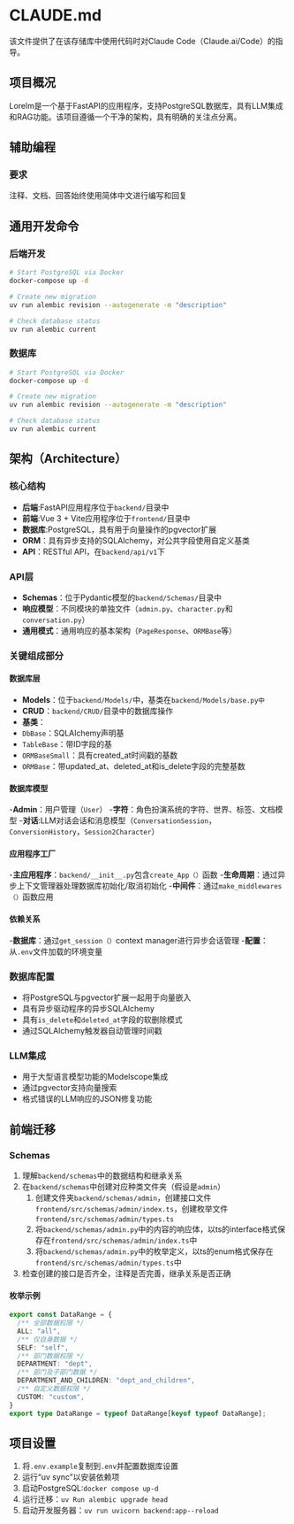 # CLAUDE.md
该文件提供了在该存储库中使用代码时对Claude Code（Claude.ai/Code）的指导。

## 项目概况
Lorelm是一个基于FastAPI的应用程序，支持PostgreSQL数据库，具有LLM集成和RAG功能。该项目遵循一个干净的架构，具有明确的关注点分离。

## 辅助编程
### 要求
注释、文档、回答始终使用简体中文进行编写和回复

## 通用开发命令
### 后端开发
```bash
# Start PostgreSQL via Docker
docker-compose up -d

# Create new migration
uv run alembic revision --autogenerate -m "description"

# Check database status
uv run alembic current
```

### 数据库
```bash
# Start PostgreSQL via Docker
docker-compose up -d

# Create new migration
uv run alembic revision --autogenerate -m "description"

# Check database status
uv run alembic current
```

## 架构（Architecture）
### 核心结构

- **后端**:FastAPI应用程序位于`backend/`目录中
- **前端**:Vue 3 + Vite应用程序位于`frontend/`目录中
- **数据库**:PostgreSQL，具有用于向量操作的pgvector扩展
- **ORM**：具有异步支持的SQLAlchemy，对公共字段使用自定义基类
- **API**：RESTful API，在`backend/api/v1`下

### API层

- **Schemas**：位于Pydantic模型的`backend/Schemas/`目录中
- **响应模型**：不同模块的单独文件（`admin.py`、`character.py`和`conversation.py`）
- **通用模式**：通用响应的基本架构（`PageResponse`、`ORMBase`等）

### 关键组成部分
#### 数据库层

- **Models**：位于`backend/Models/`中，基类在`backend/Models/base.py中`
- **CRUD**：`backend/CRUD/`目录中的数据库操作
- **基类**：
- `DbBase`：SQLAlchemy声明基
- `TableBase`：带ID字段的基
- `ORMBaseSmall`：具有created_at时间戳的基数
- `ORMBase`：带updated_at、deleted_at和is_delete字段的完整基数

#### 数据库模型

-**Admin**：用户管理（`User`）
-**字符**：角色扮演系统的字符、世界、标签、文档模型
-**对话**:LLM对话会话和消息模型（`ConversationSession`，`ConversionHistory`，`Session2Character`）

#### 应用程序工厂

-**主应用程序**：`backend/__init__.py`包含`create_App（）`函数
-**生命周期**：通过异步上下文管理器处理数据库初始化/取消初始化
-**中间件**：通过`make_middlewares（）`函数应用

#### 依赖关系

-**数据库**：通过`get_session（）`context manager进行异步会话管理
-**配置**：从`.env`文件加载的环境变量

### 数据库配置

- 将PostgreSQL与pgvector扩展一起用于向量嵌入
- 具有异步驱动程序的异步SQLAlchemy
- 具有`is_delete`和`deleted_at`字段的软删除模式
- 通过SQLAlchemy触发器自动管理时间戳
### LLM集成

- 用于大型语言模型功能的Modelscope集成
- 通过pgvector支持向量搜索
- 格式错误的LLM响应的JSON修复功能

## 前端迁移
### Schemas
1. 理解`backend/schemas`中的数据结构和继承关系
2. 在`backend/schemas`中创建对应种类文件夹（假设是`admin`）
   1. 创建文件夹`backend/schemas/admin`，创建接口文件`frontend/src/schemas/admin/index.ts`，创建枚举文件`frontend/src/schemas/admin/types.ts`
   2. 将`backend/schemas/admin.py`中的内容的响应体，以ts的interface格式保存在`frontend/src/schemas/admin/index.ts`中
   3. 将`backend/schemas/admin.py`中的枚举定义，以ts的enum格式保存在`frontend/src/schemas/admin/types.ts`中
3. 检查创建的接口是否齐全，注释是否完善，继承关系是否正确

#### 枚举示例

```typescript
export const DataRange = {
  /** 全部数据权限 */
  ALL: "all",
  /** 仅自身数据 */
  SELF: "self",
  /** 部门数据权限 */
  DEPARTMENT: "dept",
  /** 部门及子部门数据 */
  DEPARTMENT_AND_CHILDREN: "dept_and_children",
  /** 自定义数据权限 */
  CUSTOM: "custom",
}
export type DataRange = typeof DataRange[keyof typeof DataRange];
```


## 项目设置
1. 将`.env.example`复制到`.env`并配置数据库设置
2. 运行“uv sync”以安装依赖项
3. 启动PostgreSQL:`docker compose up-d`
4. 运行迁移：`uv Run alembic upgrade head`
5. 启动开发服务器：`uv run uvicorn backend:app--reload`